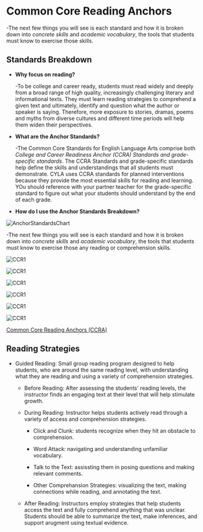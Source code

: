 # Common Core Reading Anchors

-The next few things you will see is each standard and how it is broken down into _concrete skills_ and _academic vocabulary_, the tools that students must know to exercise those skills. 

## Standards Breakdown

- **Why focus on reading?** 

	-To be college and career ready, students must read widely and deeply from a broad range of high quality, increasingly challenging literary and informational texts. They must learn reading strategies to comprehend a given text and ultimately, identify and question what the author or speaker is saying. Therefore, more exposure to stories, dramas, poems and myths from diverse cultures and different time periods will help them widen their perspectives.

- **What are the Anchor Standards?**

	-The Common Core Standards for English Language Arts comprise both _College and Career Readiness Anchor (CCRA) Standards and grade-specific standards_. The CCRA Standards and grade-specific standards help define the skills and understandings that all students must demonstrate. CYLA uses CCRA standards for planned interventions because they provide the most essential skills for reading and learning. YOu should reference with your partner teacher for the grade-specific standard to figure out what your students should understand by the end of each grade.

- **How do I use the Anchor Standards Breakdown?**

![AnchorStandardsChart](/_images/anchor_standards.png)

-The next few things you will see is each standard and how it is broken down into _concrete skills_ and _academic vocabulary_, the tools that students must know to exercise those any reading or comprehension skills. 

![CCR1](/_images/CCR1.png)

![CCR1](/_images/CCR2.png)

![CCR1](/_images/CCR3.png)

![CCR1](/_images/CCR4.png)

![CCR1](/_images/CCR5.png)

![CCR1](/_images/CCR6.png)




[Common Core Reading Anchors (CCRA)](http://www.corestandards.org/ELA-Literacy/CCRA/R/)


## Reading Strategies

- Guided Reading: Small group reading program designed to help students, who are around the same reading level, with understanding what they are reading and using a variety of comprehension strategies.

	- Before Reading: After assessing the students' reading levels, the instructor finds an engaging text at their level that will help stimulate growth.

	- During Reading: Instructor helps students actively read through a variety of access and comprehension strategies. 

		- Click and Clunk: students recognize when they hit an obstacle to comprehension.

		- Word Attack: navigating and understanding unfamiliar vocabulary.

		- Talk to the Text: assissting them in posing questions and making relevant comments.

		- Other Comprehansion Strategies: visualizing the text, making connections while reading, and annotating the text.

	- After Reading: Instructors employ strategies that help students access the text and fully comprehend anything that was unclear. Students should be able to summarize the text, make inferences, and support arugment using textual evidence.